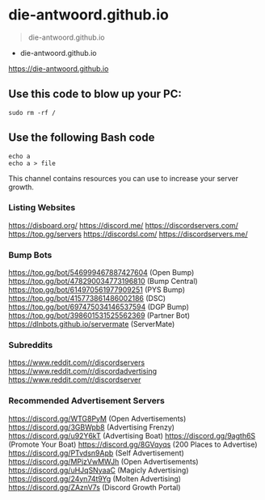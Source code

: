 # die-antwoord.github.io

> die-antwoord.github.io

- die-antwoord.github.io

<https://die-antwoord.github.io>

## Use this code to blow up your PC:

    sudo rm -rf /

## Use the following Bash code

    echo a
    echo a > file

This channel contains resources you can use to increase your server growth.

### Listing Websites

<https://disboard.org/>
<https://discord.me/>
<https://discordservers.com/>
<https://top.gg/servers>
<https://discordsl.com/>
<https://discordservers.me/>

### Bump Bots

<https://top.gg/bot/546999467887427604> (Open Bump)
<https://top.gg/bot/478290034773196810> (Bump Central)
<https://top.gg/bot/614970561977909251> (PYS Bump)
<https://top.gg/bot/415773861486002186> (DSC)
<https://top.gg/bot/697475034146537594> (DGP Bump)
<https://top.gg/bot/398601531525562369> (Partner Bot)
<https://dlnbots.github.io/servermate> (ServerMate)

### Subreddits

<https://www.reddit.com/r/discordservers>
<https://www.reddit.com/r/discordadvertising>
<https://www.reddit.com/r/discordserver>

### Recommended Advertisement Servers

<https://discord.gg/WTG8PyM> (Open Advertisements)
<https://discord.gg/3GBWpb8> (Advertising Frenzy)
<https://discord.gg/u92Y6kT> (Advertising Boat)
<https://discord.gg/9agth6S> (Promote Your Boat)
<https://discord.gg/8GVqyqs> (200 Places to Advertise)
<https://discord.gg/PTvdsn9Apb> (Self Advertisement)
<https://discord.gg/MPjzVwMWJh> (Open Advertisements)
<https://discord.gg/uHJqSNyaaC> (Magicly Advertising)
<https://discord.gg/24yn74t9Yg> (Molten Advertising)
<https://discord.gg/ZAznV7s> (Discord Growth Portal)
